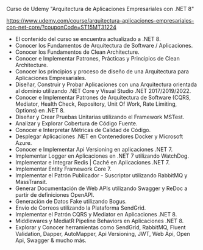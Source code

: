 Curso de Udemy "Arquitectura de Aplicaciones Empresariales con .NET 8"

https://www.udemy.com/course/arquitectura-aplicaciones-empresariales-con-net-core/?couponCode=ST15MT31224

- El contenido del curso se encuentra actualizado a .NET 8.
- Conocer los Fundamentos de Arquitectura de Software / Aplicaciones.
- Conocer los Fundamentos de Clean Architecture.
- Conocer e Implementar Patrones, Prácticas y Principios de Clean Architecture.
- Conocer los principios y proceso de diseño de una Arquitectura para Aplicaciones Empresariales.
- Diseñar, Construir y Probar Aplicaciones con una Arquitectura orientada al dominio utilizando .NET Core y Visual Studio .NET 2017/2019/2022.
- Conocer e Implementar Patrones de Arquitectura de Software (CQRS, Mediator, Health Check, Repository, Unit Of Work, Rate Limiting, Options) en .NET 8.
- Diseñar y Crear Pruebas Unitarias utilizando el Framework MSTest.
- Analizar y Explorar Cobertura de Código Fuente.
- Conocer e Interpretar Métricas de Calidad de Código.
- Desplegar Aplicaciones .NET en Contenedores Docker y Microsoft Azure.
- Conocer e Implementar Api Versioning en aplicaciones .NET 7.
- Implementar Logger en Aplicaciones en .NET 7 utilizando WatchDog.
- Implementar e Integrar Redis | Caché en Aplicaciones .NET 7.
- Implementar Entity Framework Core 7.
- Implementar el Patrón Publicador - Suscriptor utilizando RabbitMQ y MassTransit.
- Generar Documentación de Web APIs utilizando Swagger y ReDoc a partir de definiciones OpenAPI.
- Generación de Datos Fake utilizando Bogus.
- Envío de Correos utilizando la Plataforma SendGrid.
- Implementar el Patrón CQRS y Mediator en Aplicaciones .NET 8.
- Middlewares y MediatR Pipeline Behaviors en Aplicaciones .NET 8.
- Explorar y Conocer herramientas como SendGrid, RabbitMQ, Fluent Validation, Dapper, AutoMapper, Api Versioning, JWT, Web Api, Open Api, Swagger & mucho más.